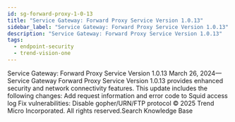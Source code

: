 ```yaml
---
id: sg-forward-proxy-1-0-13
title: "Service Gateway: Forward Proxy Service Version 1.0.13"
sidebar_label: "Service Gateway: Forward Proxy Service Version 1.0.13"
description: "Service Gateway: Forward Proxy Service Version 1.0.13"
tags:
  - endpoint-security
  - trend-vision-one
---
```


 Service Gateway: Forward Proxy Service Version 1.0.13 March 26, 2024—Service Gateway Forward Proxy Service Version 1.0.13 provides enhanced security and network connectivity features. This update includes the following changes: Add request information and error code to Squid access log Fix vulnerabilities: Disable gopher/URN/FTP protocol © 2025 Trend Micro Incorporated. All rights reserved.Search Knowledge Base